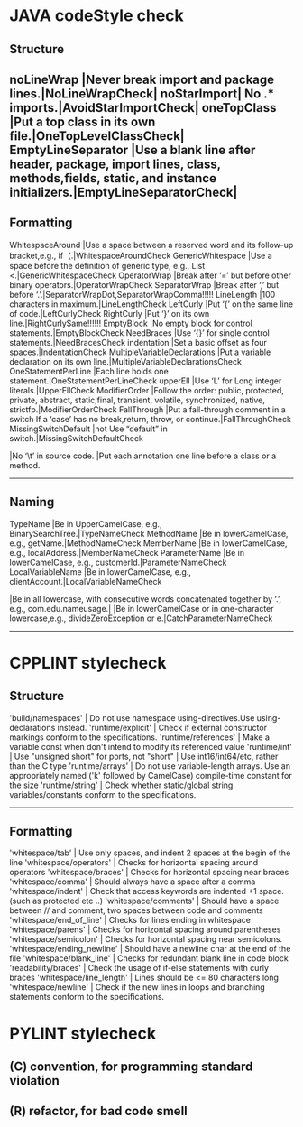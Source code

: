 # JAVA codeStyle check
## Structure 
noLineWrap |Never break import and package lines.|NoLineWrapCheck|
noStarImport| No .* imports.|AvoidStarImportCheck|
oneTopClass |Put a top class in its own file.|OneTopLevelClassCheck|
EmptyLineSeparator |Use a blank line after header, package, import lines, class, methods,fields, static, and instance initializers.|EmptyLineSeparatorCheck|
-------------------------------------------------------------------------------------------------------------------------------------------------------------
## Formatting 
WhitespaceAround  |Use a space between a reserved word and its follow-up bracket,e.g., if（.|WhitespaceAroundCheck
GenericWhitespace |Use a space before the definition of generic type, e.g., List <.|GenericWhitespaceCheck
OperatorWrap      |Break after ‘=’ but before other binary operators.|OperatorWrapCheck
SeparatorWrap     |Break after ‘,’ but before ‘.’.|SeparatorWrapDot,SeparatorWrapComma!!!!!
LineLength        |100 characters in maximum.|LineLengthCheck
LeftCurly         |Put ‘{’ on the same line of code.|LeftCurlyCheck
RightCurly        |Put ‘}’ on its own line.|RightCurlySame!!!!!!
EmptyBlock        |No empty block for control statements.|EmptyBlockCheck
NeedBraces        |Use ‘{}’ for single control statements.|NeedBracesCheck
indentation       |Set a basic offset as four spaces.|IndentationCheck
MultipleVariableDeclarations        |Put a variable declaration on its own line.|MultipleVariableDeclarationsCheck
OneStatementPerLine    |Each line holds one statement.|OneStatementPerLineCheck
upperEll          |Use ‘L’ for Long integer literals.|UpperEllCheck
ModifierOrder     |Follow the order: public, protected, private, abstract, static,final, transient, volatile, synchronized, native, strictfp.|ModifierOrderCheck
FallThrough       |Put a fall-through comment in a switch If a ‘case’ has no break,return, throw, or continue.|FallThroughCheck
MissingSwitchDefault    |not Use “default” in switch.|MissingSwitchDefaultCheck
<!--noTab  -->    |No ‘\t’ in source code.
<!--AnnotationLocation  -->     |Put each annotation one line before a class or a method.
-------------------------------------------------------------------------------------------------------------------------------------------------------------
## Naming 
TypeName |Be in UpperCamelCase, e.g., BinarySearchTree.|TypeNameCheck
MethodName |Be in lowerCamelCase, e.g., getName.|MethodNameCheck
MemberName |Be in lowerCamelCase, e.g., localAddress.|MemberNameCheck
ParameterName |Be in lowerCamelCase, e.g., customerId.|ParameterNameCheck
LocalVariableName |Be in lowerCamelCase, e.g., clientAccount.|LocalVariableNameCheck
<!--packageName  -->|Be in all lowercase, with consecutive words concatenated together by ‘.’, e.g., com.edu.nameusage.|
<!--CatchParameterName  -->|Be in lowerCamelCase or in one-character lowercase,e.g., divideZeroException or e.|CatchParameterNameCheck
-------------------------------------------------------------------------------------------------------------------------------------------------------------

# CPPLINT stylecheck

## Structure
'build/namespaces'       | Do not use namespace using-directives.Use using-declarations instead.
'runtime/explicit'       | Check if external constructor markings conform to the specifications.
'runtime/references'     | Make a variable const when don't intend to modify its referenced value 
'runtime/int'            | Use "unsigned short" for ports, not "short" | Use int16/int64/etc, rather than the C type
'runtime/arrays'         | Do not use variable-length arrays.  Use an appropriately named ('k' followed by CamelCase) compile-time constant for the size
'runtime/string'         | Check whether static/global string variables/constants conform to the specifications.

-------------------------------------------------------------------------------------------------------------------------------------------------------------

## Formatting
'whitespace/tab'         | Use only spaces, and indent 2 spaces at the begin of the line
'whitespace/operators'   | Checks for horizontal spacing around operators
'whitespace/braces'      | Checks for horizontal spacing near braces
'whitespace/comma'       | Should always have a space after a comma
'whitespace/indent'      | Check that access keywords are indented +1 space.(such as protected etc ..)
'whitespace/comments'    | Should have a space between // and comment, two spaces between code and comments
'whitespace/end_of_line' | Checks for lines ending in whitespace
'whitespace/parens'      | Checks for horizontal spacing around parentheses
'whitespace/semicolon'   | Checks for horizontal spacing near semicolons.
'whitespace/ending_newline'        | Should have a newline char at the end of the file
'whitespace/blank_line'  | Checks for redundant blank line in code block
'readability/braces'     | Check the usage of if-else statements with curly braces
'whitespace/line_length' | Lines should be <= 80 characters long
'whitespace/newline'     | Check if the new lines in loops and branching statements conform to the specifications.








# PYLINT stylecheck
## (C) convention, for programming standard violation
## (R) refactor, for bad code smell






